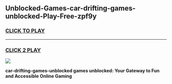 
## Unblocked-Games-car-drifting-games-unblocked-Play-Free-zpf9y
<h3>
<a href="https://premium76.site?title=car-drifting-games-unblocked&ref=15A">CLICK TO PLAY</a></h3>
<hr>

<h3>
<a href="https://premium76.site?title=car-drifting-games-unblocked&ref=15A">CLICK 2 PLAY</a>
  
</h3>

<a href="https://premium76.site?title=car-drifting-games-unblocked&ref=15A"><img src="https://clearcache.store/games.png"></a>


**car-drifting-games-unblocked games unblocked: Your Gateway to Fun and Accessible Online Gaming**
